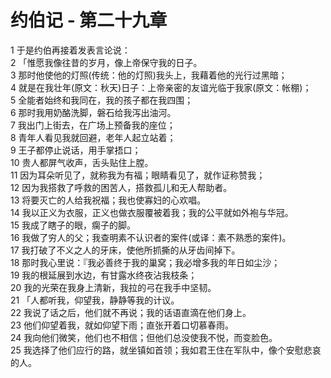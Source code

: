 # 约伯记 - 第二十九章
  
 1 于是约伯再接着发表言论说：  
 2 「惟愿我像往昔的岁月，像上帝保守我的日子。  
 3 那时他使他的灯照(传统：他的灯照)我头上，我藉着他的光行过黑暗；  
 4 就是在我壮年(原文：秋天)日子：上帝亲密的友谊光临于我家(原文：帐棚)；  
 5 全能者始终和我同在，我的孩子都在我四围；  
 6 那时我用奶酪洗脚，磐石给我泻出油河。  
 7 我出门上街去，在广场上预备我的座位；  
 8 青年人看见我就回避，老年人起立站着；  
 9 王子都停止说话，用手掌捂口；  
 10 贵人都屏气收声，舌头贴住上膛。  
 11 因为耳朵听见了，就称我为有福；眼睛看见了，就作证称赞我；  
 12 因为我搭救了呼救的困苦人，搭救孤儿和无人帮助者。  
 13 将要灭亡的人给我祝福；我也使寡妇的心欢唱。  
 14 我以正义为衣服，正义也做衣服覆被着我；我的公平就如外袍与华冠。  
 15 我成了瞎子的眼，瘸子的脚。  
 16 我做了穷人的父；我查明素不认识者的案件(或译：素不熟悉的案件)。  
 17 我打破了不义之人的牙床，使他所抓撕的从牙齿间掉下。  
 18 那时我心里说：『我必善终于我的巢窝；我必增多我的年日如尘沙；  
 19 我的根延展到水边，有甘露水终夜沾我枝条；  
 20 我的光荣在我身上清新，我拉的弓在我手中坚韧。  
 21 「人都听我，仰望我，静静等我的计议。  
 22 我说了话之后，他们就不再说；我的话语直滴在他们身上。  
 23 他们仰望着我，就如仰望下雨；直张开着口切慕春雨。  
 24 我向他们微笑，他们也不相信；但他们总没使我不悦，而变脸色。  
 25 我选择了他们应行的路，就坐镇如首领；我如君王住在军队中，像个安慰悲哀的人。